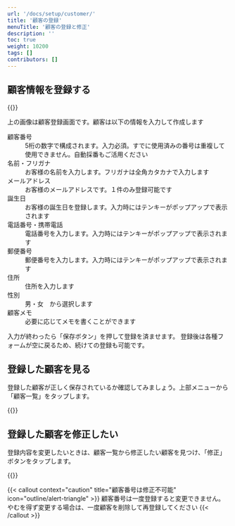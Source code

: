 ```yaml
---
url: '/docs/setup/customer/'
title: '顧客の登録'
menuTitle: '顧客の登録と修正'
description: ''
toc: true
weight: 10200
tags: []
contributors: []
---
```


## 顧客情報を登録する

{{<iTablet filename="img/makeCustomer" msg="顧客の作成画面">}}

上の画像は顧客登録画面です。顧客は以下の情報を入力して作成します

<dl class="basic">
<dt>顧客番号</dt>
<dd>5桁の数字で構成されます。入力必須。すでに使用済みの番号は重複して使用できません。自動採番もご活用ください</dd>
<dt>名前・フリガナ</dt>
<dd>お客様の名前を入力します。フリガナは全角カタカナで入力します</dd>
<dt>メールアドレス</dt>
<dd>お客様のメールアドレスです。１件のみ登録可能です</dd>
<dt>誕生日</dt>
<dd>お客様の誕生日を登録します。入力時にはテンキーがポップアップで表示されます</dd>
<dt>電話番号・携帯電話</dt>
<dd>電話番号を入力します。入力時にはテンキーがポップアップで表示されます</dd>
<dt>郵便番号</dt>
<dd>郵便番号を入力します。入力時にはテンキーがポップアップで表示されます</dd>
<dt>住所</dt>
<dd>住所を入力します</dd>
<dt>性別</dt>
<dd>男・女　から選択します</dd>
<dt>顧客メモ</dt>
<dd>必要に応じてメモを書くことができます</dd>
</dl>

入力が終わったら「保存ボタン」を押して登録を済ませます。
登録後は各種フォームが空に戻るため、続けての登録も可能です。

## 登録した顧客を見る

登録した顧客が正しく保存されているか確認してみましょう。上部メニューから「顧客一覧」をタップします。

{{<iTablet filename="img/customerList" msg="顧客の一覧画面" >}}

## 登録した顧客を修正したい

登録内容を変更したいときは、顧客一覧から修正したい顧客を見つけ、「修正」ボタンをタップします。

{{<iTablet filename="img/customerEdit" msg="顧客の一覧画面" >}}

{{< callout context="caution" title="顧客番号は修正不可能" icon="outline/alert-triangle" >}}
顧客番号は一度登録すると変更できません。やむを得ず変更する場合は、一度顧客を削除して再登録してください
{{< /callout >}}
